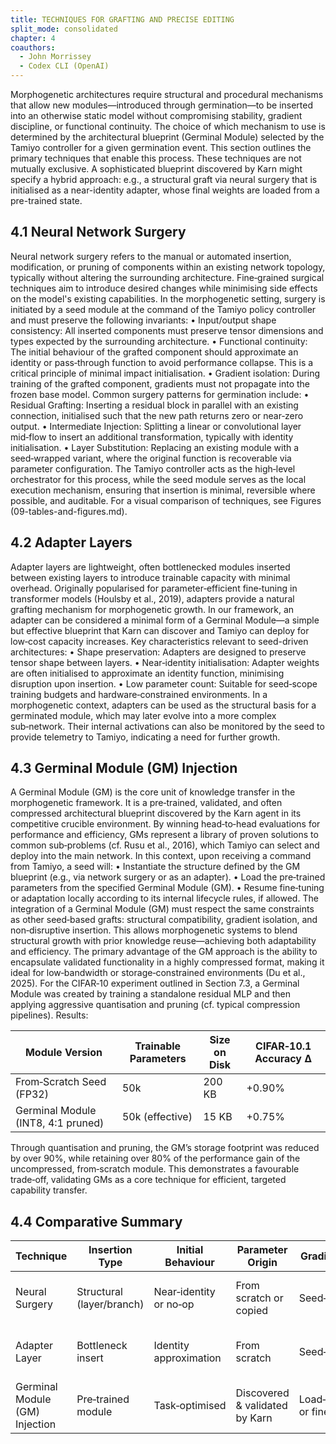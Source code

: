```yaml
---
title: TECHNIQUES FOR GRAFTING AND PRECISE EDITING
split_mode: consolidated
chapter: 4
coauthors:
  - John Morrissey
  - Codex CLI (OpenAI)
---
```


Morphogenetic architectures require structural and procedural mechanisms that allow new modules—introduced through germination—to be inserted into an otherwise static model without compromising stability, gradient discipline, or functional continuity. The choice of which mechanism to use is determined by the architectural blueprint (Germinal Module) selected by the Tamiyo controller for a given germination event. This section outlines the primary techniques that enable this process.
These techniques are not mutually exclusive. A sophisticated blueprint discovered by Karn might specify a hybrid approach: e.g., a structural graft via neural surgery that is initialised as a near-identity adapter, whose final weights are loaded from a pre-trained state.

## 4.1 Neural Network Surgery

Neural network surgery refers to the manual or automated insertion, modification, or pruning of components within an existing network topology, typically without altering the surrounding architecture. Fine‑grained surgical techniques aim to introduce desired changes while minimising side effects on the model's existing capabilities.
In the morphogenetic setting, surgery is initiated by a seed module at the command of the Tamiyo policy controller and must preserve the following invariants:
• Input/output shape consistency: All inserted components must preserve tensor dimensions and types expected by the surrounding architecture.
• Functional continuity: The initial behaviour of the grafted component should approximate an identity or pass‑through function to avoid performance collapse. This is a critical principle of minimal impact initialisation.
• Gradient isolation: During training of the grafted component, gradients must not propagate into the frozen base model.
Common surgery patterns for germination include:
• Residual Grafting: Inserting a residual block in parallel with an existing connection, initialised such that the new path returns zero or near‑zero output.
• Intermediate Injection: Splitting a linear or convolutional layer mid‑flow to insert an additional transformation, typically with identity initialisation.
• Layer Substitution: Replacing an existing module with a seed‑wrapped variant, where the original function is recoverable via parameter configuration.
The Tamiyo controller acts as the high‑level orchestrator for this process, while the seed module serves as the local execution mechanism, ensuring that insertion is minimal, reversible where possible, and auditable. For a visual comparison of techniques, see Figures (09-tables-and-figures.md).

## 4.2 Adapter Layers

Adapter layers are lightweight, often bottlenecked modules inserted between existing layers to introduce trainable capacity with minimal overhead. Originally popularised for parameter‑efficient fine‑tuning in transformer models (Houlsby et al., 2019), adapters provide a natural grafting mechanism for morphogenetic growth. In our framework, an adapter can be considered a minimal form of a Germinal Module—a simple but effective blueprint that Karn can discover and Tamiyo can deploy for low‑cost capacity increases.
Key characteristics relevant to seed-driven architectures:
• Shape preservation: Adapters are designed to preserve tensor shape between layers.
• Near‑identity initialisation: Adapter weights are often initialised to approximate an identity function, minimising disruption upon insertion.
• Low parameter count: Suitable for seed‑scope training budgets and hardware‑constrained environments.
In a morphogenetic context, adapters can be used as the structural basis for a germinated module, which may later evolve into a more complex sub‑network. Their internal activations can also be monitored by the seed to provide telemetry to Tamiyo, indicating a need for further growth.

## 4.3 Germinal Module (GM) Injection

A Germinal Module (GM) is the core unit of knowledge transfer in the morphogenetic framework. It is a pre‑trained, validated, and often compressed architectural blueprint discovered by the Karn agent in its competitive crucible environment. By winning head‑to‑head evaluations for performance and efficiency, GMs represent a library of proven solutions to common sub‑problems (cf. Rusu et al., 2016), which Tamiyo can select and deploy into the main network.
In this context, upon receiving a command from Tamiyo, a seed will:
• Instantiate the structure defined by the GM blueprint (e.g., via network surgery or as an adapter).
• Load the pre‑trained parameters from the specified Germinal Module (GM).
• Resume fine‑tuning or adaptation locally according to its internal lifecycle rules, if allowed.
The integration of a Germinal Module (GM) must respect the same constraints as other seed‑based grafts: structural compatibility, gradient isolation, and non‑disruptive insertion. This allows morphogenetic systems to blend structural growth with prior knowledge reuse—achieving both adaptability and efficiency. The primary advantage of the GM approach is the ability to encapsulate validated functionality in a highly compressed format, making it ideal for low‑bandwidth or storage‑constrained environments (Du et al., 2025).
For the CIFAR‑10 experiment outlined in Section 7.3, a Germinal Module was created by training a standalone residual MLP and then applying aggressive quantisation and pruning (cf. typical compression pipelines). Results:

| Module Version                          | Trainable Parameters | Size on Disk | CIFAR‑10.1 Accuracy Δ |
|-----------------------------------------|----------------------|--------------|-----------------------|
| From‑Scratch Seed (FP32)                | 50k                  | 200 KB       | +0.90%                |
| Germinal Module (INT8, 4:1 pruned)      | 50k (effective)      | 15 KB        | +0.75%                |

Through quantisation and pruning, the GM’s storage footprint was reduced by over 90%, while retaining over 80% of the performance gain of the uncompressed, from‑scratch module. This demonstrates a favourable trade‑off, validating GMs as a core technique for efficient, targeted capability transfer.

## 4.4 Comparative Summary

| Technique                    | Insertion Type              | Initial Behaviour            | Parameter Origin                 | Gradient Scope          | Best Use Case                                      |
|-----------------------------|-----------------------------|------------------------------|----------------------------------|-------------------------|----------------------------------------------------|
| Neural Surgery               | Structural (layer/branch)   | Near‑identity or no‑op       | From scratch or copied           | Seed‑local only         | Custom architectures; structural flexibility       |
| Adapter Layer                | Bottleneck insert           | Identity approximation       | From scratch                     | Seed‑local only         | Transformer/MLP backbones; low parameter growth    |
| Germinal Module (GM) Injection | Pre‑trained module       | Task‑optimised               | Discovered & validated by Karn   | Load‑and‑freeze or fine‑tune | Task reuse; constrained retraining environments |
